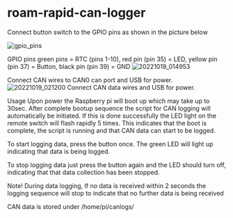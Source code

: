 # roam-rapid-can-logger

Connect button switch to the GPIO pins as shown in the picture below

![gpio_pins](https://user-images.githubusercontent.com/20067958/196567847-fefdffec-0491-460a-b7cf-abc0ed7bfe57.png)

GPIO pins
green pins = RTC (pins 1-10), red pin (pin 35) = LED, yellow pin (pin 37) = Button, black pin (pin 39) = GND
![20221019_014953](https://user-images.githubusercontent.com/20067958/196567590-e8fa9499-6ca0-46b7-9848-916dc885955a.jpg)


Connect CAN wires to CAN0 can port and USB for power.
![20221019_021200](https://user-images.githubusercontent.com/20067958/196567495-6dd35f98-0c87-4bcb-ac62-8e52a46b73df.jpg)
Connect CAN data wires and USB for power.

Usage
Upon power the Raspberry pi will boot up which may take up to 30sec. After complete bootup sequence the script for CAN logging will automatically be initiated. If this is done successfully the LED light on the remote switch will flash rapidly 5 times. This indicates that the boot is complete, the script is running and that CAN data can start to be logged.

To start logging data, press the button once. The green LED will light up indicating that data is being logged.

To stop logging data just press the button again and the LED should turn off, indicating that that data collection has been stopped.

Note! During data logging, If no data is received within 2 seconds the logging sequence will stop to indicate that no further data is being received

CAN data is stored under /home/pi/canlogs/
